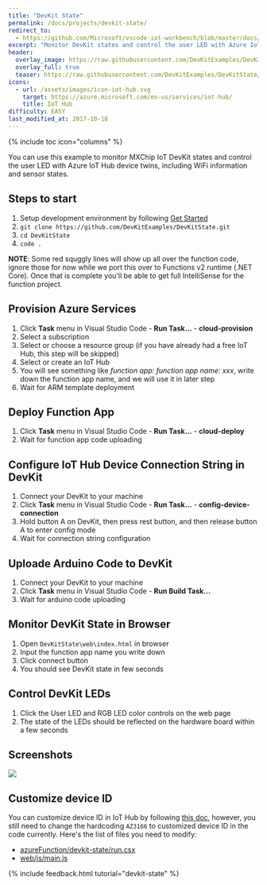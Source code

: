 ```yaml
---
title: "DevKit State"
permalink: /docs/projects/devkit-state/
redirect_to:
  - https://github.com/Microsoft/vscode-iot-workbench/blob/master/docs/iot-devkit/devkit-state.md
excerpt: "Monitor DevKit states and control the user LED with Azure IoT Hub device twins."
header:
  overlay_image: https://raw.githubusercontent.com/DevKitExamples/DevKitState/master/devkit-state.jpg
  overlay_full: true
  teaser: https://raw.githubusercontent.com/DevKitExamples/DevKitState/master/devkit-state-th.jpg
icons:
  - url: /assets/images/icon-iot-hub.svg
    target: https://azure.microsoft.com/en-us/services/iot-hub/
    title: IoT Hub
difficulty: EASY
last_modified_at: 2017-10-18
---
```


{% include toc icon="columns" %}

You can use this example to monitor MXChip IoT DevKit states and control the user LED with Azure IoT Hub device twins, including WiFi information and sensor states.

## Steps to start

1. Setup development environment by following [Get Started](https://microsoft.github.io/azure-iot-developer-kit/docs/get-started/)
2. `git clone https://github.com/DevKitExamples/DevKitState.git`
3. `cd DevKitState`
4. `code .`

**NOTE**: Some red squggly lines will show up all over the function code, ignore those for now while we port this over to Functions v2 runtime (.NET Core). Once that is complete you'll be able to get full IntelliSense for the function project.

## Provision Azure Services

1. Click **Task** menu in Visual Studio Code - **Run Task...** - **cloud-provision**
2. Select a subscription
3. Select or choose a resource group (if you have already had a free IoT Hub, this step will be skipped)
4. Select or create an IoT Hub
5. You will see something like *function app: function app name: xxx*, write down the function app name, and we will use it in later step
6. Wait for ARM template deployment

## Deploy Function App

1. Click **Task** menu in Visual Studio Code - **Run Task...** - **cloud-deploy**
2. Wait for function app code uploading

## Configure IoT Hub Device Connection String in DevKit

1. Connect your DevKit to your machine
2. Click **Task** menu in Visual Studio Code - **Run Task...** - **config-device-connection**
3. Hold button A on DevKit, then press rest button, and then release button A to enter config mode
4. Wait for connection string configuration

## Uploade Arduino Code to DevKit

1. Connect your DevKit to your machine
2. Click **Task** menu in Visual Studio Code - **Run Build Task...**
3. Wait for arduino code uploading

## Monitor DevKit State in Browser

1. Open `DevKitState\web\index.html` in browser
2. Input the function app name you write down
3. Click connect button
4. You should see DevKit state in few seconds

## Control DevKit LEDs

1. Click the User LED and RGB LED color controls on the web page
2. The state of the LEDs should be reflected on the hardware board within a few seconds

## Screenshots

![](https://raw.githubusercontent.com/DevKitExamples/DevKitState/master/screenshots/devkit-state.gif)

## Customize device ID

You can customize device ID in IoT Hub by following [this doc](https://microsoft.github.io/azure-iot-developer-kit/docs/customize-device-id/), however, you still need to change the hardcoding `AZ3166` to customized device ID in the code currently. Here's the list of files you need to modify:

* [azureFunction/devkit-state/run.csx](https://github.com/DevKitExamples/DevKitState/blob/master/azureFunction/devkit-state/run.csx#L60)
* [web/js/main.js](https://github.com/DevKitExamples/DevKitState/blob/master/web/js/main.js#L7)

{% include feedback.html tutorial="devkit-state" %}
